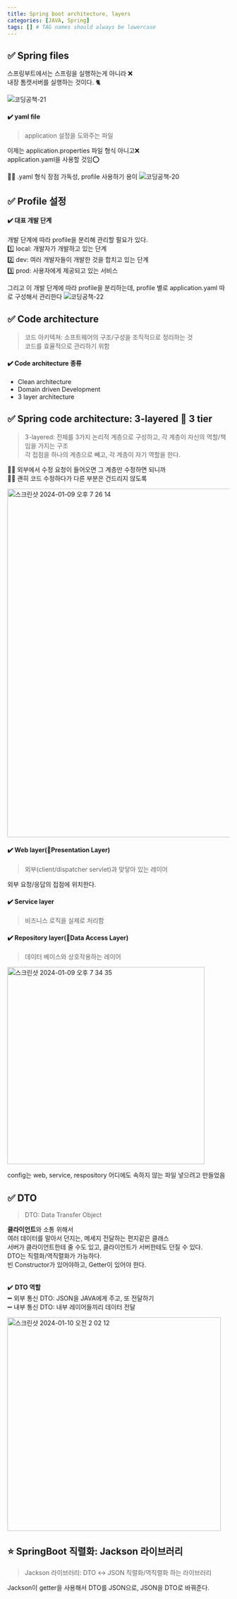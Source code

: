 ```yaml
---
title: Spring boot architecture, layers
categories: [JAVA, Spring]
tags: [] # TAG names should always be lowercase
---
```


## ✅ Spring files

스프링부트에서는 스프링을 실행하는게 아니라 ❌ <br>
내장 톰캣서버를 실행하는 것이다. 🐈‍ <br>

![코딩공책-21](https://github.com/soheeparklee/portfolioWebsite_dreamcoding/assets/97790983/b3629aa0-6f71-4e61-86b7-09a25d013431)

#### ✔️ yaml file

> application 설정을 도와주는 파일<br>

이제는 application.properties 파일 형식 아니고❌<br>
application.yaml을 사용할 것임⭕️<br>

👍🏻 .yaml 형식 장점
가독성, profile 사용하기 용이
![코딩공책-20](https://github.com/soheeparklee/portfolioWebsite_dreamcoding/assets/97790983/8479e7fe-50ee-45d4-b037-02977432f6b0)

## ✅ Profile 설정

#### ✔️ 대표 개발 단계

개발 단계에 따라 profile을 분리해 관리할 필요가 있다. <br>
1️⃣ local: 개발자가 개발하고 있는 단계 <br>
2️⃣ dev: 여러 개발자들이 개발한 것을 합치고 있는 단계 <br>
3️⃣ prod: 사용자에게 제공되고 있는 서비스 <br>

그리고 이 개발 단계에 따라 profile을 분리하는데,
profile 별로 application.yaml 따로 구성해서 관리한다
![코딩공책-22](https://github.com/soheeparklee/portfolioWebsite_dreamcoding/assets/97790983/768aa64c-2e00-451d-8c57-e6804a694916)

## ✅ Code architecture

> 코드 아키텍쳐: 소프트웨어의 구조/구성을 조직적으로 정리하는 것 <br>
> 코드를 효율적으로 관리하기 위함 <br>

#### ✔️ Code architecture 종류

- Clean architecture <br>
- Domain driven Development <br>
- 3 layer architecture <br>

## ✅ Spring code architecture: 3-layered 🟰 3 tier

> 3-layered: 전체를 3가지 논리적 계층으로 구성하고, 각 계층이 자신의 역할/책임을 가지는 구조 <br>
> 각 접점을 하나의 계층으로 빼고, 각 계층이 자기 역할을 한다. <br>

👍🏻 외부에서 수정 요청이 들어오면 그 계층만 수정하면 되니까<br>
👍🏻 괜히 코드 수정하다가 다른 부분은 건드리지 않도록<br>

<img width="790" alt="스크린샷 2024-01-09 오후 7 26 14" src="https://github.com/soheeparklee/portfolioWebsite_dreamcoding/assets/97790983/aa5f1517-4118-475a-972f-b07f61d18921">

#### ✔️ Web layer(🟰Presentation Layer)

> 외부(client/dispatcher servlet)과 맞닿아 있는 레이어<br>

외부 요청/응답의 접점에 위치한다.<br>

#### ✔️ Service layer

> 비즈니스 로직을 실제로 처리함<br>

#### ✔️ Repository layer(🟰Data Access Layer)

> 데이터 베이스와 상호작용하는 레이어<br>

<img width="447" alt="스크린샷 2024-01-09 오후 7 34 35" src="https://github.com/soheeparklee/portfolioWebsite_dreamcoding/assets/97790983/c8d3ce15-bd41-42e8-853f-0ea848e96e71">

config는 web, service, respository 어디에도 속하지 않는 파일 넣으려고 만들었음<br>

## ✅ DTO

> DTO: Data Transfer Object<br>

**클라이언트**와 소통 위해서<br>
여러 데이터를 말아서 던지는, 메세지 전달하는 편지같은 클래스<br>
서버가 클라이언트한테 줄 수도 있고, 클라이언트가 서버한테도 던질 수 있다.<br>
DTO는 직렬화/역직렬화가 가능하다.<br>
빈 Constructor가 있어야하고, Getter이 있어야 한다.<br>
<br>

✔️ **DTO 역할**<br>
➖ 외부 통신 DTO: JSON을 JAVA에게 주고, 또 전달하기<br>
➖ 내부 통신 DTO: 내부 레이어들끼리 데이터 전달<br>

<img width="484" alt="스크린샷 2024-01-10 오전 2 02 12" src="https://github.com/soheeparklee/portfolioWebsite_dreamcoding/assets/97790983/e4b966b2-8b1d-403e-b04c-927e6031a45b">

## ⭐️ SpringBoot 직렬화: Jackson 라이브러리

> Jackson 라이브러리: DTO ↔️ JSON 직렬화/역직렬화 하는 라이브러리 <br>

Jackson이 getter을 사용해서 DTO를 JSON으로, JSON을 DTO로 바꿔준다. <br>

